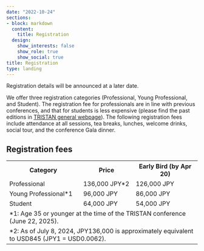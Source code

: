 ```yaml
---
date: "2022-10-24"
sections:
- block: markdown
  content:
    title: Registration
  design:
    show_interests: false
    show_role: true
    show_social: true
title: Registration
type: landing
---
```


<!-- Please see below for a list of topics. -->
Registration details will be announced at a later date.

We offer three registration categories (Professional, Young Professional, and Student). The registration fee for professionals are in line with previous conferences, and that for students is less expensive (please find the past editions in [TRISTAN general webpage](https://tristanconference.org/past-editions)). The following registration fees include attendance at all sessions, tea breaks, lunches, welcome drinks, social tour, and the conference Gala dinner. 

## Registration fees

<table>
  <tr>
    <th>Category</th>
    <th>Price</th>
    <th>Early Bird (by Apr 20)</th>
  </tr>
  <tr>
    <td>Professional</td>
    <td>136,000 JPY*2</td>
    <td>126,000 JPY</td>
  </tr>
  <tr>
    <td>Young Professional*1</td>
    <td>96,000 JPY</td>
    <td>86,000 JPY</td>
  </tr>
  <tr>
    <td>Student</td>
    <td>64,000 JPY</td>
    <td>54,000 JPY</td>
  </tr>
  <tr>
    <td colspan="3">*1: Age 35 or younger at the time of the TRISTAN conference (June 22, 2025). </td>
  </tr>
  <tr>
    <td colspan="3">*2: As of July 8, 2024, JPY136,000 is approximately equivalent to USD845 (JPY1 = USD0.0062).</td>
  </tr>
</table>
